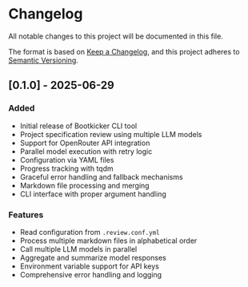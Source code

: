 # Changelog

All notable changes to this project will be documented in this file.

The format is based on [Keep a Changelog](https://keepachangelog.com/en/1.0.0/),
and this project adheres to [Semantic Versioning](https://semver.org/spec/v2.0.0.html).

## [0.1.0] - 2025-06-29

### Added
- Initial release of Bootkicker CLI tool
- Project specification review using multiple LLM models
- Support for OpenRouter API integration
- Parallel model execution with retry logic
- Configuration via YAML files
- Progress tracking with tqdm
- Graceful error handling and fallback mechanisms
- Markdown file processing and merging
- CLI interface with proper argument handling

### Features
- Read configuration from `.review.conf.yml`
- Process multiple markdown files in alphabetical order
- Call multiple LLM models in parallel
- Aggregate and summarize model responses
- Environment variable support for API keys
- Comprehensive error handling and logging
